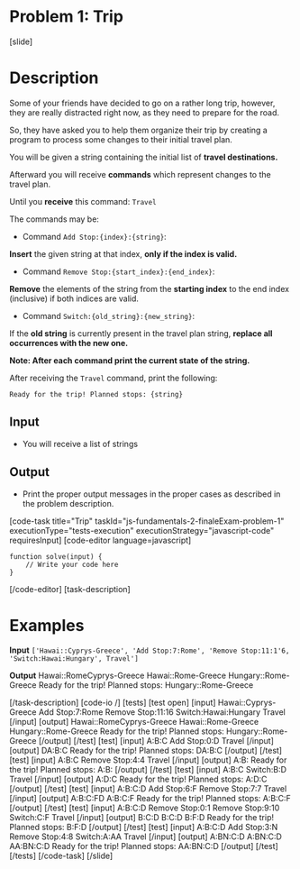 # Problem 1: Trip

[slide]
# Description

Some of your friends have decided to go on a rather long trip, however, they are really distracted right now, as they need to prepare for the road.

So, they have asked you to help them organize their trip by creating a program to process some changes to their initial travel plan.

You will be given a string containing the initial list of **travel destinations.**

Afterward you will receive **commands** which represent changes to the travel plan.

Until you **receive** this command: `Travel`

The commands may be:

* Command `Add Stop:{index}:{string}`:

**Insert** the given string at that index, **only if the index is valid.**

* Command `Remove Stop:{start_index}:{end_index}`:

**Remove** the elements of the string from the **starting index** to the end index \(inclusive\) if both indices are valid.

* Command `Switch:{old_string}:{new_string}`: 

If the **old string** is currently present in the travel plan string, **replace all occurrences with the new one.**

**Note: After each command print the current state of the string.**

After receiving the `Travel` command, print the following:

`Ready for the trip! Planned stops: {string}`

## Input

* You will receive a list of strings

## Output

* Print the proper output messages in the proper cases as described in the problem description.

[code-task title="Trip" taskId="js-fundamentals-2-finaleExam-problem-1" executionType="tests-execution" executionStrategy="javascript-code" requiresInput]
[code-editor language=javascript]
```
function solve(input) {
	// Write your code here
}
```
[/code-editor]
[task-description]

# Examples

 **Input**
`['Hawai::Cyprys-Greece', 'Add Stop:7:Rome', 'Remove Stop:11:1'6, 'Switch:Hawai:Hungary', Travel']`

**Output**
Hawai\:\:RomeCyprys\-Greece
Hawai\:\:Rome\-Greece
Hungary\:\:Rome-Greece
Ready for the trip\! Planned stops: Hungary\:\:Rome\-Greece

[/task-description]
[code-io /]
[tests]
[test open]
[input]
Hawai\:\:Cyprys\-Greece
Add Stop\:7\:Rome
Remove Stop\:11\:16
Switch\:Hawai\:Hungary
Travel
[/input]
[output]
Hawai\:\:RomeCyprys-Greece
Hawai\:\:Rome\-Greece
Hungary\:\:Rome\-Greece
Ready for the trip\! Planned stops\: Hungary\:\:Rome-Greece
[/output]
[/test]
[test]
[input]
A\:B\:C
Add Stop\:0\:D
Travel
[/input]
[output]
DA:B:C
Ready for the trip\! Planned stops\: DA\:B\:C
[/output]
[/test]
[test]
[input]
A\:B\:C
Remove Stop\:4\:4
Travel
[/input]
[output]
A\:B\:
Ready for the trip\! Planned stops\: A\:B\:
[/output]
[/test]
[test]
[input]
A\:B\:C
Switch\:B\:D
Travel
[/input]
[output]
A:D:C
Ready for the trip\! Planned stops\: A\:D\:C
[/output]
[/test]
[test]
[input]
A\:B\:C\:D
Add Stop\:6\:F
Remove Stop\:7\:7
Travel
[/input]
[output]
A\:B\:C\:FD
A\:B\:C\:F
Ready for the trip\! Planned stops\: A\:B\:C\:F
[/output]
[/test]
[test]
[input]
A\:B\:C\:D
Remove Stop\:0\:1
Remove Stop\:9\:10
Switch\:C\:F
Travel
[/input]
[output]
B:C:D
B:C:D
B:F:D
Ready for the trip\! Planned stops\: B\:F\:D
[/output]
[/test]
[test]
[input]
A\:B\:C\:D
Add Stop\:3\:N
Remove Stop\:4\:8
Switch\:A\:AA
Travel
[/input]
[output]
A\:BN\:C\:D
A\:BN\:C\:D
AA\:BN\:C\:D
Ready for the trip\! Planned stops\: AA\:BN\:C\:D
[/output]
[/test]
[/tests]
[/code-task]
[/slide]